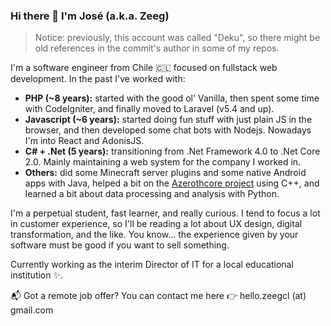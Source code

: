 ### Hi there 👋 I'm José (a.k.a. Zeeg)

> Notice: previously, this account was called "Deku", so there might be old references in the commit's author in some of my repos.

I'm a software engineer from Chile 🇨🇱 focused on fullstack web development. In the past I've worked with:
- **PHP (~8 years):** started with the good ol' Vanilla, then spent some time with CodeIgniter, and finally moved to Laravel (v5.4 and up).
- **Javascript (~6 years):** started doing fun stuff with just plain JS in the browser, and then developed some chat bots with Nodejs. Nowadays I'm into React and AdonisJS.
- **C# + .Net (5 years):** transitioning from .Net Framework 4.0 to .Net Core 2.0. Mainly maintaining a web system for the company I worked in.
- **Others:** did some Minecraft server plugins and some native Android apps with Java, helped a bit on the [Azerothcore project](https://github.com/azerothcore/) using C++, and learned a bit about data processing and analysis with Python.

I'm a perpetual student, fast learner, and really curious. I tend to focus a lot in customer experience, so I'll be reading a lot about UX design, digital transformation, and the like. You know... the experience given by your software must be good if you want to sell something.

Currently working as the interim Director of IT for a local educational institution ✨.

📬 Got a remote job offer? You can contact me here 👉 hello.zeegcl (at) gmail.com 
